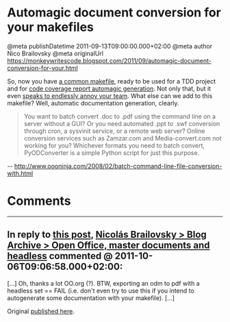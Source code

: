 # Automagic document conversion for your makefiles

@meta publishDatetime 2011-09-13T09:00:00.000+02:00
@meta author Nico Brailovsky
@meta originalUrl https://monkeywritescode.blogspot.com/2011/09/automagic-document-conversion-for-your.html

So, now you have [a common makefile](/blog_md/2011/0818_Makefiles.md), ready to be used for a TDD project and for [code coverage report automagic generation](/blog_md/2011/0830_AMakefileforcodecoveragereportwithC.md). Not only that, but it even [speaks to endlessly annoy your team](/blog_md/2011/0906_Atalkingmakefile.md). What else can we add to this makefile? Well, automatic documentation generation, clearly.

> You want to batch convert .doc to .pdf using the command line on a server without a GUI? Or you need automated .ppt to .swf conversion through cron, a sysvinit service, or a remote web server? Online conversion services such as Zamzar.com and Media-convert.com not working for you? Whichever formats you need to batch convert, PyODConverter is a simple Python script for just this purpose.

-- <http://www.oooninja.com/2008/02/batch-command-line-file-conversion-with.html>


# Comments

---
## In reply to [this post](), [Nicolás Brailovsky > Blog Archive > Open Office, master documents and headless](/blog_md/2011/1006_OpenOfficemasterdocumentsandheadless.md) commented @ 2011-10-06T09:06:58.000+02:00:

[...] Oh, thanks a lot OO.org (?). BTW, exporting an odm to pdf with a headless set == FAIL (i.e. don't even try to use this if you intend to autogenerate some documentation with your makefile). [...]

Original [published here](/blog_md/2011/0913_Automagicdocumentconversionforyourmakefiles.md).
